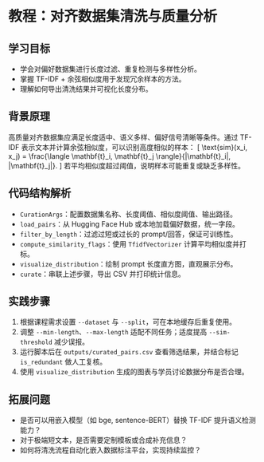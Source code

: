 # 教程：对齐数据集清洗与质量分析

## 学习目标
- 学会对偏好数据集进行长度过滤、重复检测与多样性分析。
- 掌握 TF-IDF + 余弦相似度用于发现冗余样本的方法。
- 理解如何导出清洗结果并可视化长度分布。

## 背景原理
高质量对齐数据集应满足长度适中、语义多样、偏好信号清晰等条件。通过 TF-IDF 表示文本并计算余弦相似度，可以识别高度相似的样本：
\[
\text{sim}(x_i, x_j) = \frac{\langle \mathbf{t}_i, \mathbf{t}_j \rangle}{\|\mathbf{t}_i\|\, \|\mathbf{t}_j\|}.
\]
若平均相似度超过阈值，说明样本可能重复或缺乏多样性。

## 代码结构解析
- `CurationArgs`：配置数据集名称、长度阈值、相似度阈值、输出路径。
- `load_pairs`：从 Hugging Face Hub 或本地加载偏好数据，统一字段。
- `filter_by_length`：过滤过短或过长的 prompt/回答，保证可训练性。
- `compute_similarity_flags`：使用 `TfidfVectorizer` 计算平均相似度并打标。
- `visualize_distribution`：绘制 prompt 长度直方图，直观展示分布。
- `curate`：串联上述步骤，导出 CSV 并打印统计信息。

## 实践步骤
1. 根据课程需求设置 `--dataset` 与 `--split`，可在本地缓存后重复使用。
2. 调整 `--min-length`、`--max-length` 适配不同任务；适度提高 `--sim-threshold` 减少误报。
3. 运行脚本后在 `outputs/curated_pairs.csv` 查看筛选结果，并结合标记 `is_redundant` 做人工复核。
4. 使用 `visualize_distribution` 生成的图表与学员讨论数据分布是否合理。

## 拓展问题
- 是否可以用嵌入模型（如 bge, sentence-BERT）替换 TF-IDF 提升语义检测能力？
- 对于极端短文本，是否需要定制模板或合成补充信息？
- 如何将清洗流程自动化嵌入数据标注平台，实现持续监控？
